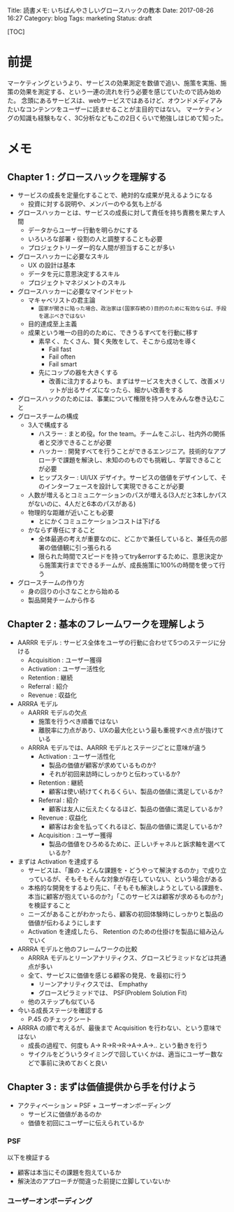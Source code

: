 Title: 読書メモ: いちばんやさしいグロースハックの教本
Date: 2017-08-26 16:27
Category: blog
Tags: marketing
Status: draft

[TOC]

# 前提
マーケティングというより、サービスの効果測定を数値で追い、施策を実施、施策の効果を測定する、という一連の流れを行う必要を感じていたので読み始めた。
念頭にあるサービスは、webサービスではあるけど、オウンドメディアみたいなコンテンツをユーザーに読ませることが主目的ではない。
マーケティングの知識も経験もなく、3C分析などもこの2日くらいで勉強しはじめて知った。

# メモ
## Chapter 1 : グロースハックを理解する

* サービスの成長を定量化することで、絶対的な成果が見えるようになる
    * 投資に対する説明や、メンバーのやる気も上がる
* グロースハッカーとは、サービスの成長に対して責任を持ち責務を果たす人間
    * データからユーザー行動を明らかにする
    * いろいろな部署・役割の人と調整することも必要
    * プロジェクトリーダー的な人間が担当することが多い
* グロースハッカーに必要なスキル
    * UX の設計は基本
    * データを元に意思決定するスキル
    * プロジェクトマネジメントのスキル
* グロースハッカーに必要なマインドセット
    * マキャベリストの君主論
        * `国家が聞きに陥った場合、政治家は(国家存続の)目的のために有効ならば、手段を選ぶべきではない`
    * 目的達成至上主義
    * 成果という唯一の目的のために、できうるすべてを行動に移す
        * 素早く、たくさん、賢く失敗をして、そこから成功を導く
            * Fail fast
            * Fail often
            * Fail smart
        * 先にコップの器を大きくする
            * 改善に注力するよりも、まずはサービスを大きくして、改善メリットが出るサイズになったら、細かい改善をする
* グロースハックのためには、事業について権限を持つ人をみんな巻き込むこと
* グロースチームの構成
    * 3人で構成する
        * ハスラー : まとめ役。for the team。チームをこぶし、社内外の関係者と交渉できることが必要
        * ハッカー : 開発すべてを行うことができるエンジニア。技術的なアプローチで課題を解決し、未知ののものでも挑戦し、学習できることが必要
        * ヒップスター : UI/UX デザイナ。サービスの価値をデザインして、そのインターフェースを設計して実現できることが必要
    * 人数が増えるとコミュニケーションのパスが増える(3人だと3本しかパスがないのに、4人だと6本のパスがある)
    * 物理的な距離が近いことも必要
        * とにかくコミュニケーションコストは下げる
    * かならず専任にすること
        * 全体最適の考えが重要なのに、どこかで兼任していると、兼任先の部署の価値観に引っ張られる
        * 限られた時間でスピードを持ってtry&errorするために、意思決定から施策実行までできるチームが、成長施策に100%の時間を使って行う
* グロースチームの作り方
    * 身の回りの小さなことから始める
    * 製品開発チームから作る

## Chapter 2 : 基本のフレームワークを理解しよう

* AARRR モデル : サービス全体をユーザの行動に合わせて5つのステージに分ける
    * Acquisition : ユーザー獲得
    * Activation  : ユーザー活性化
    * Retention   : 継続
    * Referral    : 紹介
    * Revenue     : 収益化
* ARRRA モデル
    * AARRR モデルの欠点
        * 施策を行うべき順番ではない
        * 離脱率に力点があり、UXの最大化という最も重視すべき点が抜けている
    * ARRRA モデルでは、AARRR モデルとステージごとに意味が違う
        * Activation  : ユーザー活性化
            * 製品の価値が顧客が求めているものか?
            * それが初回来訪時にしっかりと伝わっているか?
        * Retention   : 継続
            * 顧客は使い続けてくれるくらい、製品の価値に満足しているか?
        * Referral    : 紹介
            * 顧客は友人に伝えたくなるほど、製品の価値に満足しているか?
        * Revenue     : 収益化
            * 顧客はお金を払ってくれるほど、製品の価値に満足しているか?
        * Acquisition : ユーザー獲得
            * 製品の価値をひろめるために、正しいチャネルと訴求軸を選べているか?
* まずは Activation を達成する
    * サービスは、「誰の・どんな課題を・どうやって解決するのか」で成り立っているが、そもそもそんな対象が存在していない、という場合がある
    * 本格的な開発をするより先に、「そもそも解決しようとしている課題を、本当に顧客が抱えているのか?」「このサービスは顧客が求めるものか?」を検証すること
    * ニーズがあることがわかったら、顧客の初回体験時にしっかりと製品の価値が伝わるようにします
    * Activation を達成したら、 Retention のための仕掛けを製品に組み込んでいく
* ARRRA モデルと他のフレームワークの比較
    * ARRRA モデルとリーンアナリティクス、グロースピラミッドなどは共通点が多い
    * 全て、サービスに価値を感じる顧客の発見、を最初に行う
        * リーンアナリティクスでは、 Emphathy
        * グロースピラミッドでは、 PSF(Problem Solution Fit)
    * 他のステップも似ている
* 今いる成長ステージを確認する
    * P.45 のチェックシート
* ARRRA の順で考えるが、最後まで Acquisition を行わない、という意味ではない
    * 成長の過程で、何度も A→ R→R→R→A→.A→.. という動きを行う
    * サイクルをどういうタイミングで回していくかは、適当にユーザー数などで事前に決めておくと良い

## Chapter 3 : まずは価値提供から手を付けよう

* アクティベーション = PSF + ユーザーオンボーディング
    * サービスに価値があるのか
    * 価値を初回にユーザーに伝えられているか

### PSF
以下を検証する
* 顧客は本当にその課題を抱えているか
* 解決法のアプローチが間違った前提に立脚していないか


### ユーザーオンボーディング


